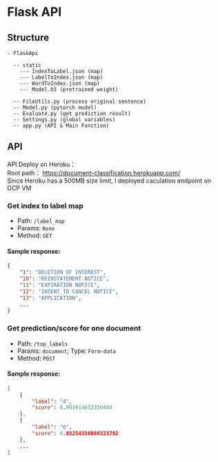 # Flask API
## Structure
```
- FlaskApi

  -- static
    --- IndexToLabel.json (map)
    --- LabelToIndex.json (map)
    --- WordToIndex.json (map)
    --- Model.h5 (pretrained weight)
    
  -- FileUtils.py (process original sentence)
  -- Model.py (pytorch model)
  -- Evaluate.py (get prediction result)
  -- Settings.py (global variables)
  -- app.py (API & Main Function)
```

## API
API Deploy on Heroku：  
Root path： https://document-classification.herokuapp.com/  
Since Heroku has a 500MB size limit, I deployed caculation endpoint on GCP VM

### Get index to label map
- Path: `/label_map`
- Params: `None`
- Method: `GET`
#### Sample response:
```json
{
    "1": "DELETION OF INTEREST",
    "10": "REINSTATEMENT NOTICE",
    "11": "EXPIRATION NOTICE",
    "12": "INTENT TO CANCEL NOTICE",
    "13": "APPLICATION",
    ...
}
```

### Get prediction/score for one document
- Path: `/top_labels`
- Params: `document`; Type: `Form-data`
- Method: `POST`
#### Sample response:
```json
[
    {
        "label": "4",
        "score": 0.901914632320404
    },
    {
        "label": "6",
        "score": 0.08254356980323792
    },
    ...
]
```
